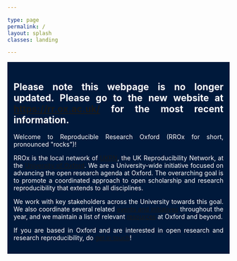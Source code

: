 ```yaml
---

type: page
permalink: /
layout: splash
classes: landing

---
```


<style>
body {
  background-image: url({{ 'assets/images/radcliffe_camera.jpg' | relative_url }});
  background-attachment: fixed;
  background-size: cover;
  background-position-y: center;
  margin-bottom: 0 !important;
}
.initial-content {
  min-height: 100vh;
  display: flex;
  justify-content: center;
  flex-direction: column;
}
.container {
  color: #fff;
  background-color: #00193b;
  padding: 1em;
  text-align: justify;
}
</style>

<div class="container">

<p> <h2> Please note this webpage is no longer updated. Please go to the new
website at <a href="https://rr.ox.ac.uk/">https://rr.ox.ac.uk/</a> for the most
recent information.</h2> </p>

  <p>Welcome to Reproducible Research Oxford (RROx for short,
  pronounced "rocks")!</p>

  <p>RROx is the local network of
  <a href="http://ukrn.org/">UKRN</a>, the UK Reproducibility Network,
  at the <a href="https://www.ox.ac.uk/">University of Oxford</a>. We
  are a University-wide initiative focused on advancing the open
  research agenda at Oxford. The overarching goal is to promote a
  coordinated approach to open scholarship and research
  reproducibility that extends to all disciplines.</p>

  <p>We work with key stakeholders across the University towards this
  goal. We also coordinate several related <a href="{{ '/events' |
  relative_url }}">events and initiatives</a> throughout the year, and
  we maintain a list of relevant <a href="{{ '/resources' |
  relative_url }}">resources</a> at Oxford and beyond. </p>

  <p>If you are based in Oxford and are interested in open research
  and research reproducibility, do <a href="{{ '/get-involved' |
  relative_url }}">get in touch</a>!</p>

</div>
